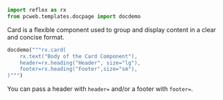```python exec
import reflex as rx
from pcweb.templates.docpage import docdemo
```

Card is a flexible component used to group and display content in a clear and concise format.

```python eval
docdemo("""rx.card(
    rx.text("Body of the Card Component"), 
    header=rx.heading("Header", size="lg"), 
    footer=rx.heading("Footer",size="sm"),
)""")
```

You can pass a header with `header=` and/or a footer with `footer=`.

